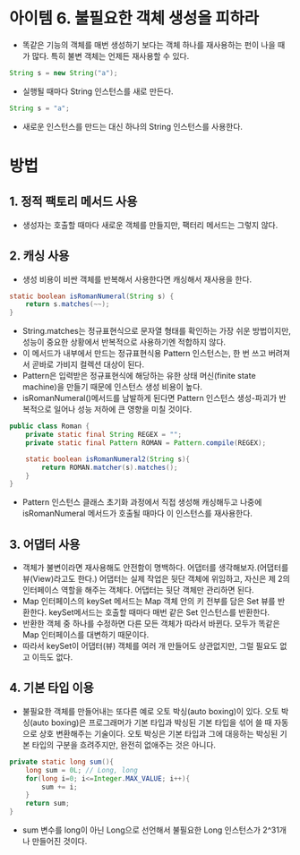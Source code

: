 # 아이템 6. 불필요한 객체 생성을 피하라



- 똑같은 기능의 객체를 매번 생성하기 보다는 객체 하나를 재사용하는 펀이 나을 때가 많다. 특히 불변 객체는 언제든 재사용할 수 있다.

```java
String s = new String("a");
```

- 실행될 때마다 String 인스턴스를 새로 만든다.

```java
String s = "a";
```

- 새로운 인스턴스를 만드는 대신 하나의 String 인스턴스를 사용한다.

# 방법

## 1. 정적 팩토리 메서드 사용

- 생성자는 호출할 때마다 새로운 객체를 만들지만, 팩터리 메서드는 그렇지 않다.

## 2. 캐싱 사용

- 생성 비용이 비싼 객체를 반복해서 사용한다면 캐싱해서 재사용을 한다.

```java
static boolean isRomanNumeral(String s) {
	return s.matches(~~);
}
```

- String.matches는 정규표현식으로 문자열 형태를 확인하는 가장 쉬운 방법이지만, 성능이 중요한 상황에서 반복적으로 사용하기엔 적합하지 않다.
- 이 메서드가 내부에서 만드는 정규표현식용 Pattern 인스턴스는, 한 번 쓰고 버려져서 곧바로 가비지 컬렉션 대상이 된다.
- Pattern은 입력받은 정규표현식에 해당하는 유한 상태 머신(finite state machine)을 만들기 때문에 인스턴스 생성 비용이 높다.
- isRomanNumeral()메서드를 남발하게 된다면 Pattern 인스턴스 생성-파괴가 반복적으로 일어나 성능 저하에 큰 영향을 미칠 것이다.

```java
public class Roman {
	private static final String REGEX = "";
	private static final Pattern ROMAN = Pattern.compile(REGEX);

	static boolean isRomanNumeral2(String s){
		return ROMAN.matcher(s).matches();
	}
}
```

- Pattern 인스턴스 클래스 초기화 과정에서 직접 생성해 캐싱해두고 나중에 isRomanNumeral 메서드가 호출될 때마다 이 인스턴스를 재사용한다.

## 3. 어댑터 사용

- 객체가 불변이라면 재사용해도 안전함이 명백하다. 어댑터를 생각해보자.(어댑터를 뷰(View)라고도 한다.) 어댑터는 실제 작업은 뒷단 객체에 위임하고, 자신은 제 2의 인터페이스 역할을 해주는 객체다. 어댑터는 뒷단 객체만 관리하면 된다.
- Map 인터페이스의 keySet 메서드는 Map 객체 안의 키 전부를 담은 Set 뷰를 반환한다. keySet메서드는 호출할 때마다 매번 같은 Set 인스턴스를 반환한다.
- 반환한 객체 중 하나를 수정하면 다른 모든 객체가 따라서 바뀐다. 모두가 똑같은 Map 인터페이스를 대변하기 때문이다.
- 따라서 keySet이 어댑터(뷰) 객체를 여러 개 만들어도 상관없지만, 그럴 필요도 없고 이득도 없다.

## 4. 기본 타입 이용

- 불필요한 객체를 만들어내는 또다른 예로 오토 박싱(auto boxing)이 있다. 오토 박싱(auto boxing)은 프로그래머가 기본 타입과 박싱된 기본 타입을 섞어 쓸 때 자동으로 상호 변환해주는 기술이다. 오토 박싱은 기본 타입과 그에 대응하는 박싱된 기본 타입의 구분을 흐려주지만, 완전히 없애주는 것은 아니다.

```java
private static long sum(){
	long sum = 0L; // Long, long
	for(long i=0; i<=Integer.MAX_VALUE; i++){
		sum += i;
	}
	return sum;
}
```

- sum 변수를 long이 아닌 Long으로 선언해서 불필요한 Long 인스턴스가 2^31개나 만들어진 것이다.